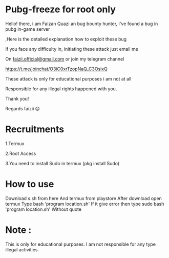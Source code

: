 # Pubg-freeze for root only

Hello! there, i am Faizan Quazi an bug bounty hunter, I've found a bug in pubg in-game server

,Here is the detailed explanation how to exploit these bug

If you face any difficulty in, initiating these attack just email me

On faizii.official@gmail.com or join my telegram channel 



https://t.me/joinchat/O3iC0xrTzopNaQ_C3OsixQ



These attack is only for educational purposes i am not at all 

Responsible for any illegal rights happened with you.

Thank you! 

Regards faizii 😊

# Recruitments
1.Termux


2.Root Access


3.You need to install Sudo in termux (pkg install Sudo)

# How to use 

 Download s.sh from here
And termux from playstore
After download open termux 
Type bash 'program location.sh'
If it give error then type 
sudo bash 'program location.sh'
Without quote

# Note :
This is only for educational purposes. I am not responsible for any type illegal activities.
 
